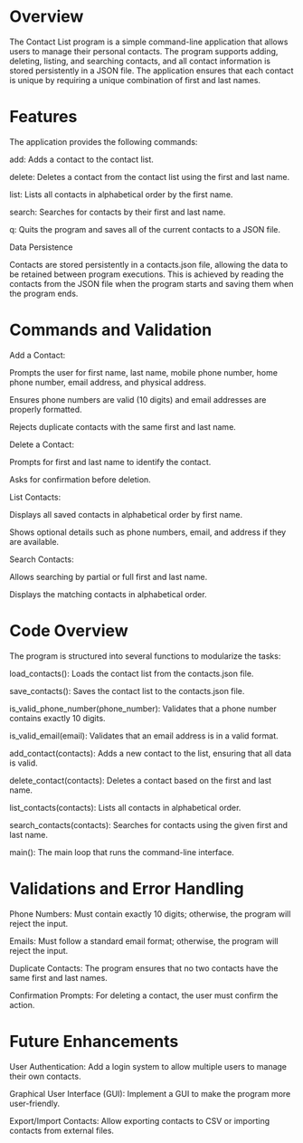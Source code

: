 # Overview

The Contact List program is a simple command-line application that allows users to manage their personal contacts. The program supports adding, deleting, listing, and searching contacts, and all contact information is stored persistently in a JSON file. The application ensures that each contact is unique by requiring a unique combination of first and last names.

# Features

The application provides the following commands:

add: Adds a contact to the contact list.

delete: Deletes a contact from the contact list using the first and last name.

list: Lists all contacts in alphabetical order by the first name.

search: Searches for contacts by their first and last name.

q: Quits the program and saves all of the current contacts to a JSON file.

Data Persistence

Contacts are stored persistently in a contacts.json file, allowing the data to be retained between program executions. This is achieved by reading the contacts from the JSON file when the program starts and saving them when the program ends.


# Commands and Validation

Add a Contact:

Prompts the user for first name, last name, mobile phone number, home phone number, email address, and physical address.

Ensures phone numbers are valid (10 digits) and email addresses are properly formatted.

Rejects duplicate contacts with the same first and last name.

Delete a Contact:

Prompts for first and last name to identify the contact.

Asks for confirmation before deletion.

List Contacts:

Displays all saved contacts in alphabetical order by first name.

Shows optional details such as phone numbers, email, and address if they are available.

Search Contacts:

Allows searching by partial or full first and last name.

Displays the matching contacts in alphabetical order.

# Code Overview

The program is structured into several functions to modularize the tasks:

load_contacts(): Loads the contact list from the contacts.json file.

save_contacts(): Saves the contact list to the contacts.json file.

is_valid_phone_number(phone_number): Validates that a phone number contains exactly 10 digits.

is_valid_email(email): Validates that an email address is in a valid format.

add_contact(contacts): Adds a new contact to the list, ensuring that all data is valid.

delete_contact(contacts): Deletes a contact based on the first and last name.

list_contacts(contacts): Lists all contacts in alphabetical order.

search_contacts(contacts): Searches for contacts using the given first and last name.

main(): The main loop that runs the command-line interface.

# Validations and Error Handling

Phone Numbers: Must contain exactly 10 digits; otherwise, the program will reject the input.

Emails: Must follow a standard email format; otherwise, the program will reject the input.

Duplicate Contacts: The program ensures that no two contacts have the same first and last names.

Confirmation Prompts: For deleting a contact, the user must confirm the action.

# Future Enhancements

User Authentication: Add a login system to allow multiple users to manage their own contacts.

Graphical User Interface (GUI): Implement a GUI to make the program more user-friendly.

Export/Import Contacts: Allow exporting contacts to CSV or importing contacts from external files.
